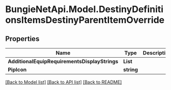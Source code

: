 # BungieNetApi.Model.DestinyDefinitionsItemsDestinyParentItemOverride
## Properties

Name | Type | Description | Notes
------------ | ------------- | ------------- | -------------
**AdditionalEquipRequirementsDisplayStrings** | **List<string>** |  | [optional] 
**PipIcon** | **string** |  | [optional] 

[[Back to Model list]](../README.md#documentation-for-models) [[Back to API list]](../README.md#documentation-for-api-endpoints) [[Back to README]](../README.md)

